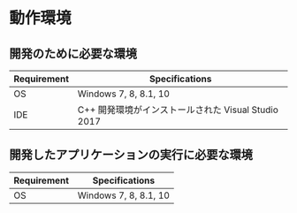 動作環境
==========

開発のために必要な環境
----------

| Requirement | Specifications |
|-------------|----------------|
| OS          | Windows 7, 8, 8.1, 10 |
| IDE         | C++ 開発環境がインストールされた Visual Studio 2017 |


開発したアプリケーションの実行に必要な環境
----------

| Requirement | Specifications |
|-------------|----------------|
| OS          | Windows 7, 8, 8.1, 10 |


